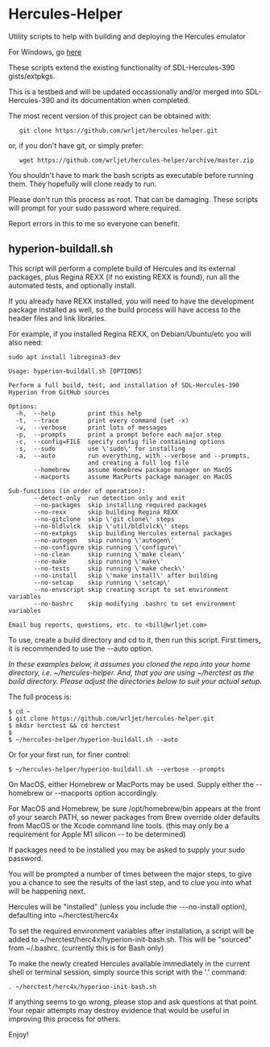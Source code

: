 # Hercules-Helper

Utility scripts to help with building and deploying the Hercules emulator

For Windows, go [here](https://github.com/wrljet/hercules-helper-windows)

These scripts extend the existing functionality of SDL-Hercules-390 gists/extpkgs.

This is a testbed and will be updated occassionally and/or merged
into SDL-Hercules-390 and its documentation when completed.

The most recent version of this project can be obtained with:
```
   git clone https://github.com/wrljet/hercules-helper.git
```
or, if you don't have git, or simply prefer:
```
   wget https://github.com/wrljet/hercules-helper/archive/master.zip
```

You shouldn't have to mark the bash scripts as executable before running them.
They hopefully will clone ready to run.

Please don't run this process as root.  That can be damaging.
These scripts will prompt for your sudo password where required.

Report errors in this to me so everyone can benefit.

## hyperion-buildall.sh

This script will perform a complete build of Hercules and its external
packages, plus Regina REXX (if no existing REXX is found), run all the
automated tests, and optionally install.

If you already have REXX installed, you will need to have the development
package installed as well, so the build process will have access to the
header files and link libraries.

For example, if you installed Regina REXX, on Debian/Ubuntu/etc
you will also need:


```
sudo apt install libregina3-dev

```

```
Usage: hyperion-buildall.sh [OPTIONS]

Perform a full build, test, and installation of SDL-Hercules-390 Hyperion from GitHub sources

Options:
  -h,  --help         print this help
  -t,  --trace        print every command (set -x)
  -v,  --verbose      print lots of messages
  -p,  --prompts      print a prompt before each major step
  -c,  --config=FILE  specify config file containing options
  -s,  --sudo         use \'sudo\' for installing
  -a,  --auto         run everything, with --verbose and --prompts,
                      and creating a full log file
       --homebrew     assume Homebrew package manager on MacOS
       --macports     assume MacPorts package manager on MacOS

Sub-functions (in order of operation):
       --detect-only  run detection only and exit
       --no-packages  skip installing required packages
       --no-rexx      skip building Regina REXX
       --no-gitclone  skip \'git clone\' steps
       --no-bldlvlck  skip \'util/bldlvlck\' steps
       --no-extpkgs   skip building Hercules external packages
       --no-autogen   skip running \'autogen\'
       --no-configure skip running \'configure\'
       --no-clean     skip running \'make clean\'
       --no-make      skip running \'make\'
       --no-tests     skip running \'make check\'
       --no-install   skip \'make install\' after building
       --no-setcap    skip running \'setcap\'
       --no-envscript skip creating script to set environment variables
       --no-bashrc    skip modifying .bashrc to set environment variables

Email bug reports, questions, etc. to <bill@wrljet.com>
```

To use, create a build directory and cd to it, then run this script.
First timers, it is recommended to use the --auto option.

_In these examples below, it assumes you cloned the repo into your
home directory, i.e. ~/hercules-helper.  And, that you are using
~/herctest as the build directory.  Please adjust the directories
below to suit your actual setup._

The full process is:

```
$ cd ~
$ git clone https://github.com/wrljet/hercules-helper.git
$ mkdir herctest && cd herctest
$
$ ~/hercules-helper/hyperion-buildall.sh --auto
```

Or for your first run, for finer control:
```
$ ~/hercules-helper/hyperion-buildall.sh --verbose --prompts
```

On MacOS, either Homebrew or MacPorts may be used.
Supply either the --homebrew or --macports option accordingly.

For MacOS and Homebrew, be sure /opt/homebrew/bin appears at the front of your
search PATH, so newer packages from Brew override older defaults from MacOS or
the Xcode command line tools. (this may only be a requirement for Apple M1
silicon -- to be determined)

If packages need to be installed you may be asked to supply your sudo password.

You will be prompted a number of times between the major steps, to give you a chance
to see the results of the last step, and to clue you into what will be happening next.

Hercules will be "installed" (unless you include the ---no-install option), defaulting
into ~/herctest/herc4x

To set the required environment variables after installation, a script will be added
to ~/herctest/herc4x/hyperion-init-bash.sh.  This will be "sourced" from ~/.bashrc.
(currently this is for Bash only)

To make the newly created Hercules available immediately in the current shell
or terminal session, simply source this script with the '.' command:

```
. ~/herctest/herc4x/hyperion-init-bash.sh
```

If anything seems to go wrong, please stop and ask questions at that point.
Your repair attempts may destroy evidence that would be useful in improving
this process for others.

Enjoy!

